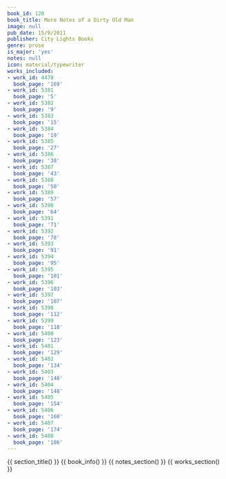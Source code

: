 ```yaml
---
book_id: 120
book_title: More Notes of a Dirty Old Man
image: null
pub_date: 15/9/2011
publisher: City Lights Books
genre: prose
is_major: 'yes'
notes: null
icon: material/typewriter
works_included:
- work_id: 4478
  book_page: '169'
- work_id: 5381
  book_page: '5'
- work_id: 5382
  book_page: '9'
- work_id: 5383
  book_page: '15'
- work_id: 5384
  book_page: '19'
- work_id: 5385
  book_page: '27'
- work_id: 5386
  book_page: '38'
- work_id: 5387
  book_page: '43'
- work_id: 5388
  book_page: '50'
- work_id: 5389
  book_page: '57'
- work_id: 5390
  book_page: '64'
- work_id: 5391
  book_page: '71'
- work_id: 5392
  book_page: '78'
- work_id: 5393
  book_page: '91'
- work_id: 5394
  book_page: '95'
- work_id: 5395
  book_page: '101'
- work_id: 5396
  book_page: '103'
- work_id: 5397
  book_page: '107'
- work_id: 5398
  book_page: '112'
- work_id: 5399
  book_page: '118'
- work_id: 5400
  book_page: '123'
- work_id: 5401
  book_page: '129'
- work_id: 5402
  book_page: '134'
- work_id: 5403
  book_page: '140'
- work_id: 5404
  book_page: '148'
- work_id: 5405
  book_page: '154'
- work_id: 5406
  book_page: '160'
- work_id: 5407
  book_page: '174'
- work_id: 5408
  book_page: '186'
---
```


{{ section_title() }}
{{ book_info() }}
{{ notes_section() }}
{{ works_section() }}
